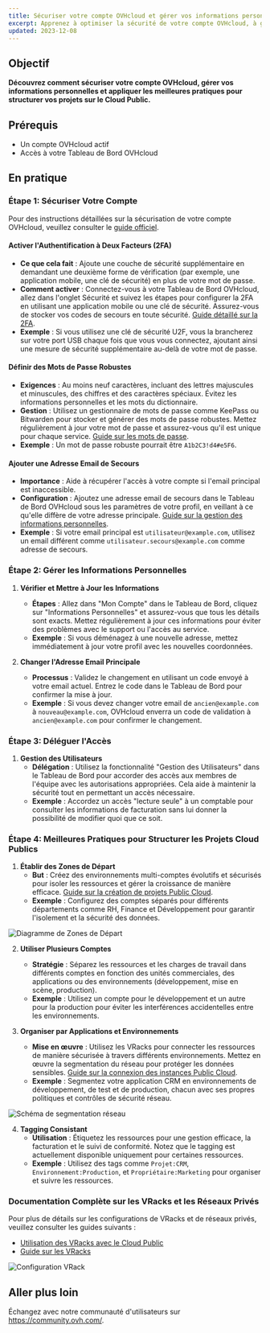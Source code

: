 ```yaml
---
title: Sécuriser votre compte OVHcloud et gérer vos informations personnelles
excerpt: Apprenez à optimiser la sécurité de votre compte OVHcloud, à gérer vos informations personnelles et à déléguer l'accès à votre compte
updated: 2023-12-08
---
```


## Objectif

**Découvrez comment sécuriser votre compte OVHcloud, gérer vos informations personnelles et appliquer les meilleures pratiques pour structurer vos projets sur le Cloud Public.**

## Prérequis

- Un compte OVHcloud actif
- Accès à votre Tableau de Bord OVHcloud

## En pratique

### Étape 1: Sécuriser Votre Compte

Pour des instructions détaillées sur la sécurisation de votre compte OVHcloud, veuillez consulter le [guide officiel](https://help.ovhcloud.com/csm/en-gb-account-secure-account-personal-data?id=kb_article_view&sysparm_article=KB0042918).

#### Activer l'Authentification à Deux Facteurs (2FA)
- **Ce que cela fait** : Ajoute une couche de sécurité supplémentaire en demandant une deuxième forme de vérification (par exemple, une application mobile, une clé de sécurité) en plus de votre mot de passe.
- **Comment activer** : Connectez-vous à votre Tableau de Bord OVHcloud, allez dans l'onglet Sécurité et suivez les étapes pour configurer la 2FA en utilisant une application mobile ou une clé de sécurité. Assurez-vous de stocker vos codes de secours en toute sécurité. [Guide détaillé sur la 2FA](https://support.us.ovhcloud.com/hc/en-us/articles/360013968099-Securing-an-Account-with-Two-Factor-Authentication).
- **Exemple** : Si vous utilisez une clé de sécurité U2F, vous la brancherez sur votre port USB chaque fois que vous vous connectez, ajoutant ainsi une mesure de sécurité supplémentaire au-delà de votre mot de passe.

#### Définir des Mots de Passe Robustes
- **Exigences** : Au moins neuf caractères, incluant des lettres majuscules et minuscules, des chiffres et des caractères spéciaux. Évitez les informations personnelles et les mots du dictionnaire.
- **Gestion** : Utilisez un gestionnaire de mots de passe comme KeePass ou Bitwarden pour stocker et générer des mots de passe robustes. Mettez régulièrement à jour votre mot de passe et assurez-vous qu'il est unique pour chaque service. [Guide sur les mots de passe](https://help.ovhcloud.com/csm/en-account-manage-password?id=kb_article_view&sysparm_article=KB0042985).
- **Exemple** : Un mot de passe robuste pourrait être `A1b2C3!d4#e5F6`.

#### Ajouter une Adresse Email de Secours
- **Importance** : Aide à récupérer l'accès à votre compte si l'email principal est inaccessible.
- **Configuration** : Ajoutez une adresse email de secours dans le Tableau de Bord OVHcloud sous les paramètres de votre profil, en veillant à ce qu'elle diffère de votre adresse principale. [Guide sur la gestion des informations personnelles](https://help.ovhcloud.com/csm/en-gb-account-secure-account-personal-data?id=kb_article_view&sysparm_article=KB0042918).
- **Exemple** : Si votre email principal est `utilisateur@example.com`, utilisez un email différent comme `utilisateur.secours@example.com` comme adresse de secours.

### Étape 2: Gérer les Informations Personnelles

1. **Vérifier et Mettre à Jour les Informations**
   - **Étapes** : Allez dans "Mon Compte" dans le Tableau de Bord, cliquez sur "Informations Personnelles" et assurez-vous que tous les détails sont exacts. Mettez régulièrement à jour ces informations pour éviter des problèmes avec le support ou l'accès au service.
   - **Exemple** : Si vous déménagez à une nouvelle adresse, mettez immédiatement à jour votre profil avec les nouvelles coordonnées.

2. **Changer l'Adresse Email Principale**
   - **Processus** : Validez le changement en utilisant un code envoyé à votre email actuel. Entrez le code dans le Tableau de Bord pour confirmer la mise à jour.
   - **Exemple** : Si vous devez changer votre email de `ancien@example.com` à `nouveau@example.com`, OVHcloud enverra un code de validation à `ancien@example.com` pour confirmer le changement.

### Étape 3: Déléguer l'Accès

1. **Gestion des Utilisateurs**
   - **Délégation** : Utilisez la fonctionnalité "Gestion des Utilisateurs" dans le Tableau de Bord pour accorder des accès aux membres de l'équipe avec les autorisations appropriées. Cela aide à maintenir la sécurité tout en permettant un accès nécessaire.
   - **Exemple** : Accordez un accès "lecture seule" à un comptable pour consulter les informations de facturation sans lui donner la possibilité de modifier quoi que ce soit.

### Étape 4: Meilleures Pratiques pour Structurer les Projets Cloud Publics

1. **Établir des Zones de Départ**
   - **But** : Créez des environnements multi-comptes évolutifs et sécurisés pour isoler les ressources et gérer la croissance de manière efficace. [Guide sur la création de projets Public Cloud](https://help.ovhcloud.com/csm/en-public-cloud-compute-create-project?id=kb_article_view&sysparm_article=KB0050599).
   - **Exemple** : Configurez des comptes séparés pour différents départements comme RH, Finance et Développement pour garantir l'isolement et la sécurité des données.

![Diagramme de Zones de Départ](https://www.ovhcloud.com/cdn/www.ovhcloud.com/images/content/OVHcloud_public_cloud_diagram.jpg)

2. **Utiliser Plusieurs Comptes**
   - **Stratégie** : Séparez les ressources et les charges de travail dans différents comptes en fonction des unités commerciales, des applications ou des environnements (développement, mise en scène, production).
   - **Exemple** : Utilisez un compte pour le développement et un autre pour la production pour éviter les interférences accidentelles entre les environnements.

3. **Organiser par Applications et Environnements**
   - **Mise en œuvre** : Utilisez les VRacks pour connecter les ressources de manière sécurisée à travers différents environnements. Mettez en œuvre la segmentation du réseau pour protéger les données sensibles. [Guide sur la connexion des instances Public Cloud](https://help.ovhcloud.com/csm/en-gb-public-cloud-compute-getting-started?id=kb_article_view&sysparm_article=KB0051017).
   - **Exemple** : Segmentez votre application CRM en environnements de développement, de test et de production, chacun avec ses propres politiques et contrôles de sécurité réseau.

![Schéma de segmentation réseau](https://www.ovhcloud.com/cdn/www.ovhcloud.com/images/content/OVHcloud_network_segmentation.jpg)

4. **Tagging Consistant**
   - **Utilisation** : Étiquetez les ressources pour une gestion efficace, la facturation et le suivi de conformité. Notez que le tagging est actuellement disponible uniquement pour certaines ressources.
   - **Exemple** : Utilisez des tags comme `Projet:CRM`, `Environnement:Production`, et `Propriétaire:Marketing` pour organiser et suivre les ressources.

### Documentation Complète sur les VRacks et les Réseaux Privés

Pour plus de détails sur les configurations de VRacks et de réseaux privés, veuillez consulter les guides suivants :
- [Utilisation des VRacks avec le Cloud Public](https://docs.ovh.com/gb/en/public-cloud/using-vrack-public-cloud/)
- [Guide sur les VRacks](https://docs.ovh.com/gb/en/dedicated/vrack/)

![Configuration VRack](https://www.ovhcloud.com/cdn/www.ovhcloud.com/images/content/OVHcloud_vrack_configuration.jpg)

## Aller plus loin

Échangez avec notre communauté d'utilisateurs sur <https://community.ovh.com/>.
